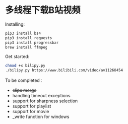 # 多线程下载B站视频

Installing:
```bash
pip3 install bs4
pip3 install requests
pip3 install progressbar
brew install ffmpeg
```

Get started:
```bash
chmod +x bilipy.py
./bilipy.py https://www.bilibili.com/video/av11268454
```

To be completed：
- ~~clips merge~~
- handling timeout exceptions
- support for sharpness selection
- support for playlist
- support for movie
- _write function for windows
